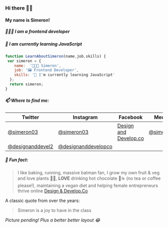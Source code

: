 ### Hi there 👋🏽

#### My name is Simeron! 
##### 👩🏽‍💻 I am a frontend developer 
##### 🤩 I am currently learning JavaScript 

```javascript
function LearnAboutSimeron(name,job,skills) {
 var simeron = {
    name:  '👩🏽‍💻 Simeron',
    job: '🖼 Frontend Developer',
    skills: '🤩 I'm currently learning JavaScript'
  };
  return simeron;
}
```

##### 📫 Where to find me: 

Twitter | Instagram | Facebook | Medium | linkedin
------------ | ------------- | ------------- | ------------- | -------------
[@simeron03](https://twitter.com/simeron03) |[@simeron03](https://www.instagram.com/simeron03/) | [Design and Develop.co](https://www.facebook.com/Design-DevelopCo-112113433843243/?view_public_for=112113433843243) | [@simeron03](https://medium.com/@simeron03) | [Simeron Taak](https://www.linkedin.com/in/simeron-taak-a70a809a/)
[@designanddevel2](twitter.com/designanddevel2) | [@designanddevelopco](https://www.instagram.com/designanddevelopco/)

##### 🔮 Fun fact: 
> I like baking, running, massive batman fan, I grow my own fruit & veg and love plants 🌱💚, **LOVE** drinking hot chocolate 🍫☕️ (no tea or coffee please!), maintaining a vegan diet and helping female entrepreneurs thrive online [Design & Develop.Co](designanddevelop.co)

A classic quote from over the years: 

> Simeron is a joy to have in the class 

*Picture pending! Plus a better better layout 😂*
<!--
**Simeron/Simeron** is a ✨ _special_ ✨ repository because its `README.md` (this file) appears on your GitHub profile.

Here are some ideas to get you started:

- 🔭 I’m currently working on ...
- 🌱 I’m currently learning ...
- 👯 I’m looking to collaborate on ...
- 🤔 I’m looking for help with ...
- 💬 Ask me about ...
- 📫 How to reach me: ...
- 😄 Pronouns: ...
- ⚡ Fun fact: ...
-->
